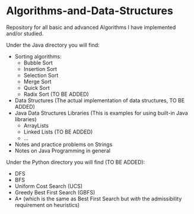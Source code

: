 # Algorithms-and-Data-Structures
Repository for all basic and advanced Algorithms I have implemented and/or studied.

Under the Java directory you will find:
- Sorting algorithms:
  - Bubble Sort
  - Insertion Sort
  - Selection Sort
  - Merge Sort
  - Quick Sort
  - Radix Sort (TO BE ADDED)
- Data Structures (The actual implementation of data structures, TO BE ADDED)
- Java Data Structures Libraries  (This is examples for using built-in Java libraries)
  - ArrayLists
  - Linked Lists (TO BE ADDED)
  - ...
- Notes and practice problems on Strings
- Notes on Java Programming in general

Under the Python directory you will find (TO BE ADDED):
- DFS
- BFS
- Uniform Cost Search (UCS)
- Greedy Best First Search (GBFS)
- A* (which is the same as Best First Search but *with* the admissibility requirement on heuristics)
